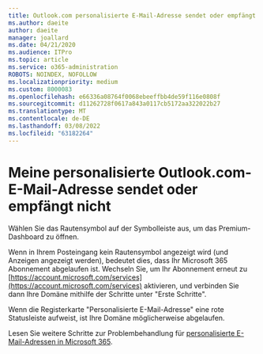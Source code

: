 ```yaml
---
title: Outlook.com personalisierte E-Mail-Adresse sendet oder empfängt nicht
ms.author: daeite
author: daeite
manager: joallard
ms.date: 04/21/2020
ms.audience: ITPro
ms.topic: article
ms.service: o365-administration
ROBOTS: NOINDEX, NOFOLLOW
ms.localizationpriority: medium
ms.custom: 8000083
ms.openlocfilehash: e66336a08764f0068ebeeffbb4de59f116e0808f
ms.sourcegitcommit: d11262728f0617a843a0117cb5172aa322022b27
ms.translationtype: MT
ms.contentlocale: de-DE
ms.lasthandoff: 03/08/2022
ms.locfileid: "63182264"
---
```

# <a name="my-personalized-outlookcom-email-address-isnt-sending-or-receiving"></a>Meine personalisierte Outlook.com-E-Mail-Adresse sendet oder empfängt nicht

Wählen Sie das Rautensymbol auf der Symbolleiste aus, um das Premium-Dashboard zu öffnen.

Wenn in Ihrem Posteingang kein Rautensymbol angezeigt wird (und Anzeigen angezeigt werden), bedeutet dies, dass Ihr Microsoft 365 Abonnement abgelaufen ist. Wechseln Sie, um Ihr Abonnement erneut zu [https://account.microsoft.com/services](https://account.microsoft.com/services) aktivieren, und verbinden Sie dann Ihre Domäne mithilfe der Schritte unter "Erste Schritte".

Wenn die Registerkarte "Personalisierte E-Mail-Adresse" eine rote Statusleiste aufweist, ist Ihre Domäne möglicherweise abgelaufen.

Lesen Sie weitere Schritte zur Problembehandlung für [personalisierte E-Mail-Adressen in Microsoft 365](https://support.office.com/article/75416a58-b225-4c02-8c07-8979403b427b?wt.mc_id=Office_Outlook_com_Alchemy).